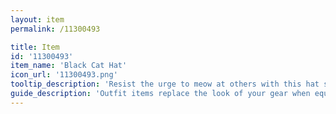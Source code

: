 ```yaml
---
layout: item
permalink: /11300493

title: Item
id: '11300493'
item_name: 'Black Cat Hat'
icon_url: '11300493.png'
tooltip_description: 'Resist the urge to meow at others with this hat shaped like an adorable cat.'
guide_description: 'Outfit items replace the look of your gear when equipped.'
---
```

